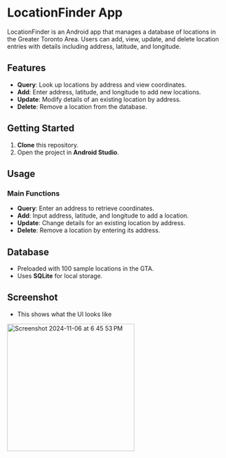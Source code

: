 # LocationFinder App

LocationFinder is an Android app that manages a database of locations in the Greater Toronto Area. Users can add, view, update, and delete location entries with details including address, latitude, and longitude.

## Features
- **Query**: Look up locations by address and view coordinates.
- **Add**: Enter address, latitude, and longitude to add new locations.
- **Update**: Modify details of an existing location by address.
- **Delete**: Remove a location from the database.

## Getting Started

1. **Clone** this repository.
2. Open the project in **Android Studio**.

## Usage

### Main Functions
- **Query**: Enter an address to retrieve coordinates.
- **Add**: Input address, latitude, and longitude to add a location.
- **Update**: Change details for an existing location by address.
- **Delete**: Remove a location by entering its address.

## Database
- Preloaded with 100 sample locations in the GTA.
- Uses **SQLite** for local storage.

## Screenshot 
- This shows what the UI looks like 
<img width="296" alt="Screenshot 2024-11-06 at 6 45 53 PM" src="https://github.com/user-attachments/assets/3d9002be-1fb9-4c5a-91d2-80f24d83804f">




